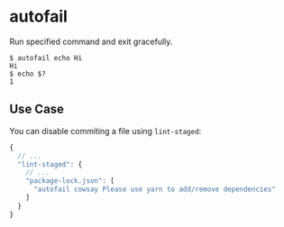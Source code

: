 # autofail

Run specified command and exit gracefully.

```
$ autofail echo Hi
Hi
$ echo $?
1
```

## Use Case

You can disable commiting a file using `lint-staged`:

```js
{
  // ...
  "lint-staged": {
    // ...
    "package-lock.json": [
      "autofail cowsay Please use yarn to add/remove dependencies"
    ]
  }
}
```
